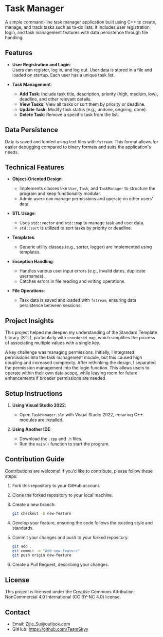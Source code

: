 # Task Manager

A simple command-line task manager application built using C++ to create, manage, and track tasks such as to-do lists. It includes user registration, login, and task management features with data persistence through file handling.

## Features

- **User Registration and Login**:  
  Users can register, log in, and log out. User data is stored in a file and loaded on startup. Each user has a unique task list.
  
- **Task Management**:
  - **Add Task**: Include task title, description, priority (high, medium, low), deadline, and other relevant details.
  - **View Tasks**: View all tasks or sort them by priority or deadline.
  - **Update Task**: Modify task status (e.g., undone, ongoing, done).
  - **Delete Task**: Remove a specific task from the list.

## Data Persistence

Data is saved and loaded using text files with `fstream`. This format allows for easier debugging compared to binary formats and suits the application's needs.

## Technical Features

- **Object-Oriented Design**:
  - Implements classes like `User`, `Task`, and `TaskManager` to structure the program and keep functionality modular.
  - Admin users can manage permissions and operate on other users' data.

- **STL Usage**:
  - Uses `std::vector` and `std::map` to manage task and user data.
  - `std::sort` is utilized to sort tasks by priority or deadline.

- **Templates**:
  - Generic utility classes (e.g., sorter, logger) are implemented using templates.

- **Exception Handling**:
  - Handles various user input errors (e.g., invalid dates, duplicate usernames).
  - Catches errors in file reading and writing operations.

- **File Operations**:
  - Task data is saved and loaded with `fstream`, ensuring data persistence between sessions.

## Project Insights

This project helped me deepen my understanding of the Standard Template Library (STL), particularly with `unordered_map`, which simplifies the process of associating multiple values with a single key. 

A key challenge was managing permissions. Initially, I integrated permissions into the task management module, but this caused high coupling and increased complexity. After rethinking the design, I separated the permission management into the login function. This allows users to operate within their own data scope, while leaving room for future enhancements if broader permissions are needed.

## Setup Instructions

1. **Using Visual Studio 2022**:  
   - Open `TaskManager.sln` with Visual Studio 2022, ensuring C++ modules are installed.
   
2. **Using Another IDE**:  
   - Download the `.cpp` and `.h` files.
   - Run the `main()` function to start the program.

## Contribution Guide

Contributions are welcome! If you'd like to contribute, please follow these steps:

1. Fork this repository to your GitHub account.
2. Clone the forked repository to your local machine.
3. Create a new branch:
   
   ```sh
   git checkout -b new-feature
   ```

4. Develop your feature, ensuring the code follows the existing style and standards.
5. Commit your changes and push to your forked repository:
   
   ```sh
   git add .
   git commit -m "Add new feature"
   git push origin new-feature
   ```

6. Create a Pull Request, describing your changes.

## License

This project is licensed under the Creative Commons Attribution-NonCommercial 4.0 International (CC BY-NC 4.0) license.

## Contact

- Email: Zijie_Su@outlook.com
- GitHub: https://github.com/TeamSkyy
